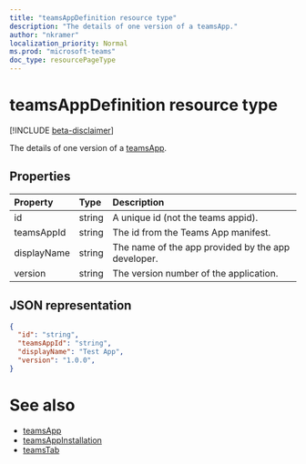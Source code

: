 ```yaml
---
title: "teamsAppDefinition resource type"
description: "The details of one version of a teamsApp."
author: "nkramer"
localization_priority: Normal
ms.prod: "microsoft-teams"
doc_type: resourcePageType
---
```


# teamsAppDefinition resource type

[!INCLUDE [beta-disclaimer](../../includes/beta-disclaimer.md)]

The details of one version of a [teamsApp](teamsapp.md).

## Properties

| Property            | Type     | Description |
|:------------------- |:-------- |:----------- |
| id                  | string   | A unique id (not the teams appid). |
| teamsAppId          | string   | The id from the Teams App manifest. |
| displayName         | string   | The name of the app provided by the app developer. |
| version             | string   | The version number of the application. |

## JSON representation

<!-- {
  "blockType": "resource",
  "@odata.type": "microsoft.graph.teamsAppDefinition",
  "baseType": "microsoft.graph.entity"
}-->

```json
{
  "id": "string",
  "teamsAppId": "string",
  "displayName": "Test App",
  "version": "1.0.0",
}
```

# See also

- [teamsApp](teamsapp.md)
- [teamsAppInstallation](teamsappinstallation.md)
- [teamsTab](../resources/teamstab.md)

<!-- uuid: 8fcb5dbc-d5aa-4681-8e31-b001d5168d79
2015-10-25 14:57:30 UTC -->
<!--
{
  "type": "#page.annotation",
  "description": "teamsApp resource",
  "keywords": "",
  "section": "documentation",
  "tocPath": "",
  "suppressions": []
}
-->

